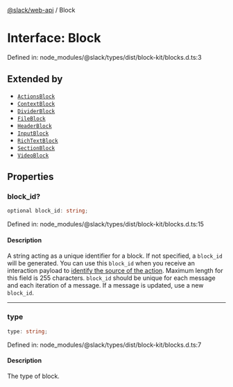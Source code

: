 [@slack/web-api](../index.md) / Block

# Interface: Block

Defined in: node\_modules/@slack/types/dist/block-kit/blocks.d.ts:3

## Extended by

- [`ActionsBlock`](ActionsBlock.md)
- [`ContextBlock`](ContextBlock.md)
- [`DividerBlock`](DividerBlock.md)
- [`FileBlock`](FileBlock.md)
- [`HeaderBlock`](HeaderBlock.md)
- [`InputBlock`](InputBlock.md)
- [`RichTextBlock`](RichTextBlock.md)
- [`SectionBlock`](SectionBlock.md)
- [`VideoBlock`](VideoBlock.md)

## Properties

### block\_id?

```ts
optional block_id: string;
```

Defined in: node\_modules/@slack/types/dist/block-kit/blocks.d.ts:15

#### Description

A string acting as a unique identifier for a block. If not specified, a `block_id` will be generated.
You can use this `block_id` when you receive an interaction payload to
[identify the source of the action](https://api.slack.com/interactivity/handling#payloads).
Maximum length for this field is 255 characters. `block_id` should be unique for each message and each iteration of
a message. If a message is updated, use a new `block_id`.

***

### type

```ts
type: string;
```

Defined in: node\_modules/@slack/types/dist/block-kit/blocks.d.ts:7

#### Description

The type of block.
